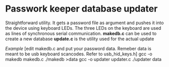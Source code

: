 # Passwork keeper database updater
Straightforward utility. It gets a password file as argument and pushes it into the device using keyboard LEDs.
The three LEDs on the keyboard are used as lines of synchronous serial communication.
**makedb.c**  can be used to create a new database
**update.c** is the utility used for the actual update

*Example*
    [edit makedb.c and put your password data. Remeber data is meant to be usb keyboard scancodes. Refer to usb_hid_keys.h]
    gcc -o makedb makedb.c
    ./makedb >data
    gcc -o updater updater.c
    ./updater data


